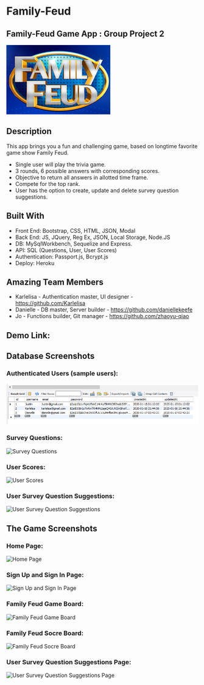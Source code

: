 # Family-Feud
## Family-Feud Game App : Group Project 2

![Family Feud home page screenshot](/images-ReadMe/small-family-fued-cover.png) 

## Description
This app brings you a fun and challenging game, based on longtime favorite game show Family Feud. 
* Single user will play the trivia game. 
* 3 rounds, 6 possible answers with corresponding scores. 
* Objective to return all answers in allotted time frame.
* Compete for the top rank.  
* User has the option to create, update and delete survey question suggestions.


## Built With
* Front End: Bootstrap, CSS, HTML, JSON, Modal
* Back End: JS, JQuery, Reg Ex, JSON, Local Storage, Node.JS
* DB: MySqlWorkbench, Sequelize and Express. 
* API: SQL (Questions, User, User Scores)
* Authentication: Passport.js, Bcrypt.js
* Deploy: Heroku

## Amazing Team Members
* Karlelisa -  Authentication master, UI designer -  https://github.com/Karlelisa
* Danielle  -  DB master, Server builder - https://github.com/daniellekeefe
* Jo  -  Functions builder, Git manager - https://github.com/zhaoyu-qiao

## Demo Link:


## Database Screenshots

### Authenticated Users (sample users):
![Authenticated Users](/images-ReadMe/authenticated-users-db.png) 


### Survey Questions:
![Survey Questions](/images-ReadMe/)      


### User Scores:
![User Scores](/images-ReadMe/) 


### User Survey Question Suggestions:
![User Survey Question Suggestions](/images-ReadMe/) 



## The Game Screenshots

### Home Page:
![Home Page](/images-ReadMe/) 


### Sign Up and Sign In Page:
![Sign Up and Sign In Page](/images-ReadMe/) 


### Family Feud Game Board:
![Family Feud Game Board](/images-ReadMe/) 


### Family Feud Socre Board:
![Family Feud Socre Board](/images-ReadMe/) 


### User Survey Question Suggestions Page:
![User Survey Question Suggestions Page](/images-ReadMe/) 
